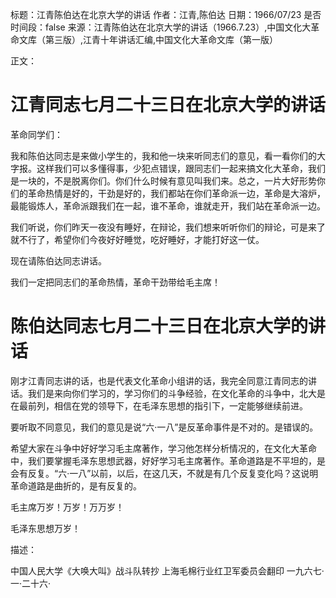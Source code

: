 标题：江青陈伯达在北京大学的讲话
作者：江青,陈伯达
日期：1966/07/23
是否时间段：false
来源：江青陈伯达在北京大学的讲话（1966.7.23）,中国文化大革命文库（第三版）,江青十年讲话汇编,中国文化大革命文库（第一版）

正文：

# 江青同志七月二十三日在北京大学的讲话

革命同学们：

我和陈伯达同志是来做小学生的，我和他一块来听同志们的意见，看一看你们的大字报。这样我们可以多懂得事，少犯点错误，跟同志们一起来搞文化大革命，我们是一块的，不是脱离你们。你们什么时候有意见叫我们来。总之，一片大好形势你们的革命热情是好的，干劲是好的，我们都站在你们革命派一边，革命是大溶炉，最能锻炼人，革命派跟我们在一起，谁不革命，谁就走开，我们站在革命派一边。

我们听说，你们昨天一夜没有睡好，在辩论，我们想来听听你们的辩论，可是来了就不行了，希望你们今夜好好睡觉，吃好睡好，才能打好这一仗。

现在请陈伯达同志讲话。

我们一定把同志们的革命热情，革命干劲带给毛主席！

# 陈伯达同志七月二十三日在北京大学的讲话

刚才江青同志讲的话，也是代表文化革命小组讲的话，我完全同意江青同志的讲话。我们是来向你们学习的，学习你们的斗争经验，在文化革命的斗争中，北大是在最前列，相信在党的领导下，在毛泽东思想的指引下，一定能够继续前进。

要听取不同意见，我们的意见是说“六·一八”是反革命事件是不对的。是错误的。

希望大家在斗争中好好学习毛主席著作，学习他怎样分析情况的，在文化大革命中，我们要掌握毛泽东思想武器，好好学习毛主席著作。革命道路是不平坦的，是会有反复。“六·一八”以前，以后，在这几天，不就是有几个反复变化吗？这说明革命道路是曲折的，是有反复的。

毛主席万岁！万岁！万万岁！

毛泽东思想万岁！

描述：

中国人民大学《大唤大叫》战斗队转抄
上海毛棉行业红卫军委员会翻印
一九六七·一·二十六·

